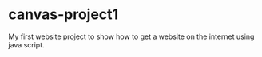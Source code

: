 # canvas-project1
My first website project to show how to get a website on the internet using java script.
